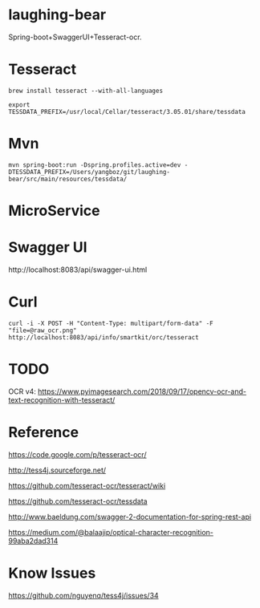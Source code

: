 laughing-bear
=============

Spring-boot+SwaggerUI+Tesseract-ocr.

Tesseract
=============

```
brew install tesseract --with-all-languages 
```

```
export TESSDATA_PREFIX=/usr/local/Cellar/tesseract/3.05.01/share/tessdata
```

Mvn
=============

```
mvn spring-boot:run -Dspring.profiles.active=dev -DTESSDATA_PREFIX=/Users/yangboz/git/laughing-bear/src/main/resources/tessdata/
```

MicroService
=============



Swagger UI
=============

http://localhost:8083/api/swagger-ui.html

Curl
=============

```
curl -i -X POST -H "Content-Type: multipart/form-data" -F "file=@raw_ocr.png" http://localhost:8083/api/info/smartkit/orc/tesseract
```

TODO
============

OCR v4: https://www.pyimagesearch.com/2018/09/17/opencv-ocr-and-text-recognition-with-tesseract/

Reference
=============

https://code.google.com/p/tesseract-ocr/

http://tess4j.sourceforge.net/

https://github.com/tesseract-ocr/tesseract/wiki

https://github.com/tesseract-ocr/tessdata

http://www.baeldung.com/swagger-2-documentation-for-spring-rest-api

https://medium.com/@balaajip/optical-character-recognition-99aba2dad314

Know Issues
==============

https://github.com/nguyenq/tess4j/issues/34

